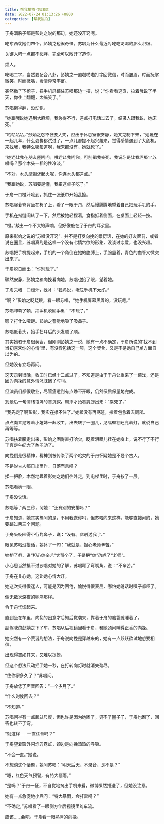 ```yaml
---
title: 帮我拍拍-第28章
date: 2022-07-24 01:13:26 +0800
categories: [帮我拍拍]
---
```


于舟满脑子都是彭姠之说的那句，她还没开窍呢。

吃东西就她们四个，彭姠之也很奇怪，苏唱为什么最近对吃吃喝喝的那么积极。

关键人吧一点都不长胖，完全可以敞开了造作。

烦人。

吃喝二字，当然要配合八卦，彭姠之一直啪啪啪打字回微信，时而皱眉，时而抚掌微笑，时而撇嘴，表情异常丰富。

突然撤了下椅子，把手机屏幕往苏唱那边一摆，说：“你看看这货，拉着我说了半天，你往上翻翻，太搞笑了。”

苏唱懒得翻，没动作。

“她跟我说她遇到大麻烦，我急得不行，差点打电话过去了，结果人跟我说，她床死。”

“哈哈哈哈，”彭姠之忍不住要大笑，但由于休息室很安静，她又克制下来，“她说在一起几年，什么姿势都试过了，一点儿都提不起兴趣来，觉得感情遇到了大危机，来找我，我特么哪知道啊，我床都没有，她就死了。”

“她还让我在朋友圈问问，哦还让我问你，可别把我笑死，我说你是让我问那个苏唱吗？那个木头一样的性冷淡。”

“不对，木头摩擦还起火呢，你连木头都差点。”

“我跟她说，苏唱要是懂，我把这桌子吃了。”

于舟一口橙汁呛到，抓住一张纸巾开始乱擦。

苏唱竖着脊背坐在椅子上，看了一眼于舟，然后慢腾腾地望着自己把玩手机的手。

手机在指缝间转了一下，然后被她轻捏着，食指抵着侧面，在桌面上轻轻一按。

“噔。”敲出一个不大的声响，但好像敲在了于舟的耳朵里。

原来彭姠之说的“苏唱没开窍”，并不是打发向挽的敷衍话，在她的好友面前，或者说在圈里，苏唱真的是这样一个没有七情六欲的形象，没谈过恋爱，也没兴趣。

苏唱把手机提起来，手机的一个角倒在她的胳膊上，手腕竖着，青色的血管又微突出来了。

于舟脱口而出：“你别玩了。”

骤然安静，彭姠之和向挽看向她，苏唱也抬了眼，望着她。

于舟又咽一口橙汁，找补：“我妈说，老玩手机不太好。”

“啊？”彭姠之眨眨眼，看一眼苏唱，“她手机屏幕黑着的，没玩呢。”

苏唱却顿了顿，把手机收回手里：“不玩了。”

嗯？打什么哑谜。彭姠之警觉地吸了吸鼻子。

苏唱低着头，抬手把耳后的头发顺了顺。

其实她和于舟很契合，但刚刚彭姠之一说，她有一点不确定，于舟所说的“找不到当初喜欢你的心情”里，有没有包括这一项，这个契合，又是不是她自己单方面自以为的。

但她没有立场再问。

这天录到很晚，收工时已经十二点过了，不知道是由于于舟让重来了一幕戏，还是因为向挽的意外情况耽搁了时间。

但演员们都很敬业，尽管疲惫到有点睁不开眼，仍然保质保量地完成。

到最后一句情绪饱满的音沉寂，周泠才拍着肩膀出来：“累死了。”

“我先走了啊彭彭，我实在撑不住了。”她都没有再寒暄，拎着包急着去厕所。

点点向来是等着小姐妹一起收工，出去转了一圈儿，见隔壁棚还亮着灯，就说自己再等等。

苏唱扶着腰走出来，彭姠之困得直打哈欠，眨着泪眼儿挂在她身上，说不行了不行了真是年纪大了熬不动了。

向挽倒是很精神，精神到被传染了两个哈欠的于舟怀疑她是不是个古人。

不是说古人都日出而作，日落而息吗？

揉一把脸，木然地跟着彭姠之她们往外走，到电梯里时，于舟按了一层。

苏唱看她一眼。

于舟没说话。

苏唱等了两三秒，问她：“还有别的安排吗？”

于舟知道，她其实想问的是，不用我送你吗，但苏唱向来这样，能够直接问的，她要跳过两三个问题。

于舟吸吸困得不行的鼻子，说：“没有。你别送我了。”

眼见苏唱没搭话，她补了一句：“我就是，担心老师辛苦。”

她想了想，说“担心你辛苦”太那个了，于是把“你”改成了“老师”。

小心思当然抵不过苏唱对她的了解，苏唱弯了弯嘴角，说：“不辛苦。”

于舟在关心她，这让她心情大好。

她这次笑得很迷人，可能是因为困倦，愉悦得很表层，哪怕她说话时嗓子都哑了。

像无数次深夜的呢喃那样。

令于舟恍惚起来。

直到坐在车里，向挽的困意才后知后觉袭来，靠着于舟的脑袋就睡着了。

副驾驶的彭姠之下了车，苏唱从后视镜里看于舟，和她颈间睡得正香的向挽。

她突然有一个荒诞的想法，于舟说向挽是穿越来的，她有一点跃跃欲试地想要相信。

出现得突如其来，又难以捉摸。

但这个想法只动摇了她一秒，在打转向灯时就消失殆尽。

“住你家多久了？”苏唱问。

于舟放低了声音回答：“一个多月了。”

“什么时候回去？”

“不知道。”

苏唱问得有一点超过尺度，但也许是因为她困了，兜不了圈子了，于舟也困了，回答也转不了弯。

“就这样……一直住着吗？”

于舟望着窗外闪烁的霓虹，颈边是向挽热热的呼吸。

“不会一直。”她说。

不想谈这个话题，她问苏唱：“明天后天，不录音，是不是？”

“嗯，红色天气预警，有特大暴雨。”

“是吗？”于舟一怔，不自觉地掏出手机来看，微博果然推送了，但她没注意。

她有一点急促地小声问：“特大暴雨，会打雷吗？”

“不确定。”苏唱看了一眼侧方位后视镜里的车流。

应该……会吧。于舟看一眼熟睡的向挽。

